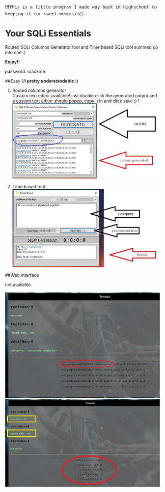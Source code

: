 <pre>❗❗❗This is a little program I made way back in highschool to speed up my hacks.. This is no longer maintained tho \_o_/ don't use it.❗❗❗
keeping it for sweet memories📖..</pre>

# Your SQLi Essentials
Routed SQLi Columns Generator tool and Time based SQLi tool summed up into one :)

**Enjoy!!**

password: crackme

##Easy UI
**pretty understandable :)**

1. Routed columns generator<br>
Custom text editor available! just double click the generated output and a custom text editor should popup, copy it in and click save ;) !
![img1](imgs/2.jpeg)

2. Time based tool<br>
![img2](imgs/3.jpeg)

##Web interface

not available.
<br><br>
![img3](imgs/11-1.jpg)
<br>
![img4](imgs/Capture1.jpg)


